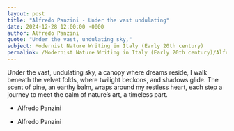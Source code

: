 ```yaml
---
layout: post
title: "Alfredo Panzini - Under the vast undulating"
date: 2024-12-28 12:00:00 -0000
author: Alfredo Panzini
quote: "Under the vast, undulating sky,"
subject: Modernist Nature Writing in Italy (Early 20th century)
permalink: /Modernist Nature Writing in Italy (Early 20th century)/Alfredo Panzini/Alfredo Panzini - Under the vast undulating
---
```


Under the vast, undulating sky,
a canopy where dreams reside,
I walk beneath the velvet folds,
where twilight beckons, and shadows glide.
The scent of pine, an earthy balm,
wraps around my restless heart,
each step a journey to meet the calm
of nature’s art, a timeless part.

- Alfredo Panzini

- Alfredo Panzini
